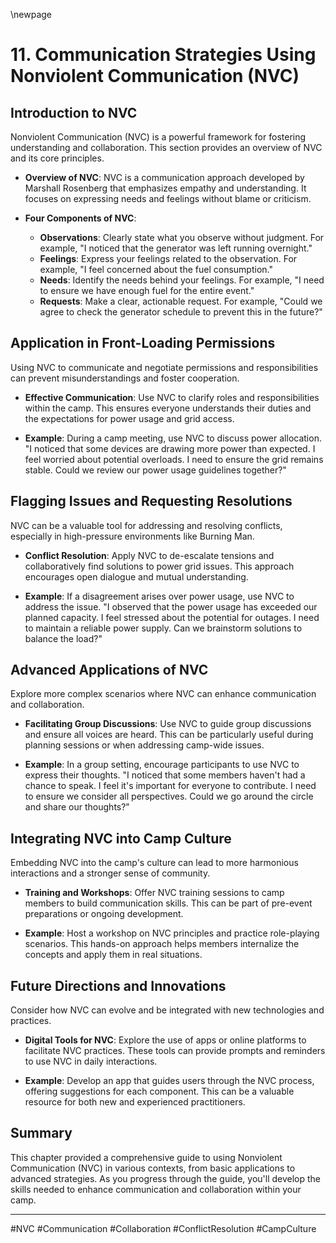 \newpage
# 11. Communication Strategies Using Nonviolent Communication (NVC)

## Introduction to NVC

Nonviolent Communication (NVC) is a powerful framework for fostering understanding and collaboration. This section provides an overview of NVC and its core principles.

- **Overview of NVC**: NVC is a communication approach developed by Marshall Rosenberg that emphasizes empathy and understanding. It focuses on expressing needs and feelings without blame or criticism.

- **Four Components of NVC**:
  - **Observations**: Clearly state what you observe without judgment. For example, "I noticed that the generator was left running overnight."
  - **Feelings**: Express your feelings related to the observation. For example, "I feel concerned about the fuel consumption."
  - **Needs**: Identify the needs behind your feelings. For example, "I need to ensure we have enough fuel for the entire event."
  - **Requests**: Make a clear, actionable request. For example, "Could we agree to check the generator schedule to prevent this in the future?"

## Application in Front-Loading Permissions

Using NVC to communicate and negotiate permissions and responsibilities can prevent misunderstandings and foster cooperation.

- **Effective Communication**: Use NVC to clarify roles and responsibilities within the camp. This ensures everyone understands their duties and the expectations for power usage and grid access.

- **Example**: During a camp meeting, use NVC to discuss power allocation. "I noticed that some devices are drawing more power than expected. I feel worried about potential overloads. I need to ensure the grid remains stable. Could we review our power usage guidelines together?"

## Flagging Issues and Requesting Resolutions

NVC can be a valuable tool for addressing and resolving conflicts, especially in high-pressure environments like Burning Man.

- **Conflict Resolution**: Apply NVC to de-escalate tensions and collaboratively find solutions to power grid issues. This approach encourages open dialogue and mutual understanding.

- **Example**: If a disagreement arises over power usage, use NVC to address the issue. "I observed that the power usage has exceeded our planned capacity. I feel stressed about the potential for outages. I need to maintain a reliable power supply. Can we brainstorm solutions to balance the load?"

## Advanced Applications of NVC

Explore more complex scenarios where NVC can enhance communication and collaboration.

- **Facilitating Group Discussions**: Use NVC to guide group discussions and ensure all voices are heard. This can be particularly useful during planning sessions or when addressing camp-wide issues.

- **Example**: In a group setting, encourage participants to use NVC to express their thoughts. "I noticed that some members haven't had a chance to speak. I feel it's important for everyone to contribute. I need to ensure we consider all perspectives. Could we go around the circle and share our thoughts?"

## Integrating NVC into Camp Culture

Embedding NVC into the camp's culture can lead to more harmonious interactions and a stronger sense of community.

- **Training and Workshops**: Offer NVC training sessions to camp members to build communication skills. This can be part of pre-event preparations or ongoing development.

- **Example**: Host a workshop on NVC principles and practice role-playing scenarios. This hands-on approach helps members internalize the concepts and apply them in real situations.

## Future Directions and Innovations

Consider how NVC can evolve and be integrated with new technologies and practices.

- **Digital Tools for NVC**: Explore the use of apps or online platforms to facilitate NVC practices. These tools can provide prompts and reminders to use NVC in daily interactions.

- **Example**: Develop an app that guides users through the NVC process, offering suggestions for each component. This can be a valuable resource for both new and experienced practitioners.

## Summary

This chapter provided a comprehensive guide to using Nonviolent Communication (NVC) in various contexts, from basic applications to advanced strategies. As you progress through the guide, you'll develop the skills needed to enhance communication and collaboration within your camp.

---

#NVC #Communication #Collaboration #ConflictResolution #CampCulture
